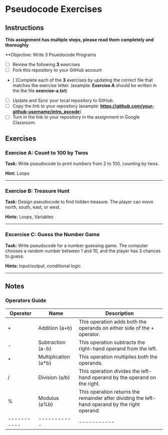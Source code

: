 # Pseudocode Exercises

## Instructions

**This assignment has multiple steps, please read them completely and thoroughly**

**Objective: Write 3 Psuedocode Programs

- [ ] Review the following **3** exercises
- [ ] Fork this repository to your GitHub account
- [ ]Complete each of the **3** exercises by updating the correct file that matches the exercise letter. (example: **Exercise A** should be written in the the file **exercise-a.txt**)
- [ ] Update and Sync your local repository to GitHub.
- [ ] Copy the link to your repository (example: **https://github.com/your-github-username/intro_pscode**)
- [ ] Turn in the link to your repository in the assignment in Google Classroom.

## Exercises

### Exercise A: Count to 100 by Twos

**Task:** Write pseudocode to print numbers from 2 to 100, counting by twos.

**Hint:** Loops

---

### Exercise B: Treasure Hunt

**Task:** Design pseudocode to find hidden treasure. The player can move north, south, east, or west.

**Hints:** Loops, Variables

---

### Excercise C: Guess the Number Game

**Task:** Write pseudocode for a number guessing game. The computer chooses a random number between 1 and 10, and the player has 3 chances to guess.

**Hints:** Input/output, conditional logic

---

## Notes

### Operators Guide

| Operator | Name | Description |
| ----------- | ----------- | ----------- |
| + | Addition (a+b) | This operation adds both the operands on either side of the + operator. |
| - | Subtraction (a-b) | This operation subtracts the right-hand operand from the left. |
| * | Multiplication (a*b) | This operation multiplies both the operands. |
| / | Division (a/b) | This operation divides the left-hand operand by the operand on the right. |
| % | Modulus (a%b) | This operation returns the remainder after dividing the left-hand operand by the right operand. |
| ----------- | ----------- | ----------- |